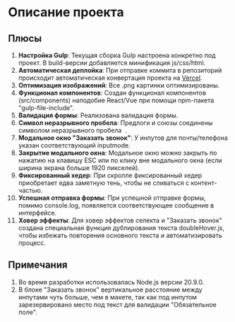 # Описание проекта

## Плюсы

1. **Настройка Gulp**: Текущая сборка Gulp настроена конкретно под проект. В build-версии добавляется минификация js/css/html.
2. **Автоматическая деплойка**: При отправке коммита в репозиторий происходит автоматическая конвертация проекта на [Vercel](https://inchapin-test.vercel.app/).
3. **Оптимизация изображений**: Все .png картинки оптимизированы.
4. **Функционал компонентов**: Создан функционал компонентов (src/components) наподобие React/Vue при помощи npm-пакета "gulp-file-include".
5. **Валидация формы**: Реализована валидация формы.
6. **Символ неразрывного пробела**: Предлоги и союзы соединены символом неразрывного пробела &nbsp;.
7. **Модальное окно "Заказать звонок"**: У инпутов для почты/телефона указан соответствующий inputmode.
8. **Закрытие модального окна**: Модальное окно можно закрыть по нажатию на клавишу ESC или по клику вне модального окна (если ширина экрана больше 1920 пикселей).
9. **Фиксированный хедер**: При скролле фиксированный хедер приобретает едва заметную тень, чтобы не сливаться с контент-частью.
10. **Успешная отправка формы**: При успешной отправке формы, помимо console.log, появляется соответствующее сообщение в интерфейсе.
11. **Ховер эффекты**: Для ховер эффектов селекта и "Заказать звонок" создана специальная функция дублирования текста doubleHover.js, чтобы избежать повторения основного текста и автоматизировать процесс.

## Примечания

1. Во время разработки использовалась Node.js версии 20.9.0.
2. В блоке "Заказать звонок" вертикальное расстояние между инпутами чуть больше, чем в макете, так как под инпутом зарезервировано место под текст для валидации "Обязательное поле".